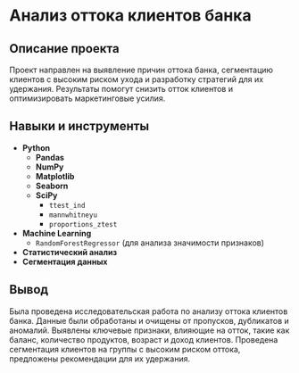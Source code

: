 # Анализ оттока клиентов банка


## Описание проекта

Проект направлен на выявление причин оттока банка, сегментацию клиентов с высоким риском ухода и разработку стратегий для их удержания. Результаты помогут снизить отток клиентов и оптимизировать маркетинговые усилия.


## Навыки и инструменты

- **Python**
    - **Pandas**
    - **NumPy**
    - **Matplotlib**
    - **Seaborn**
    - **SciPy**
        - `ttest_ind`
        - `mannwhitneyu`
        - `proportions_ztest`
- **Machine Learning**
    - `RandomForestRegressor` (для анализа значимости признаков)
- **Статистический анализ**
- **Сегментация данных**


## Вывод

Была проведена исследовательская работа по анализу оттока клиентов банка. Данные были обработаны и очищены от пропусков, дубликатов и аномалий. Выявлены ключевые признаки, влияющие на отток, такие как баланс, количество продуктов, возраст и доход клиентов. Проведена сегментация клиентов на группы с высоким риском оттока, предложены рекомендации для их удержания. 
